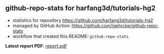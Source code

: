 ## github-repo-stats for harfang3d/tutorials-hg2

- statistics for repository https://github.com/harfang3d/tutorials-hg2
- managed by GitHub Action: https://github.com/jgehrcke/github-repo-stats
- workflow that created this README: `github-repo-stats`

**Latest report PDF**: [report.pdf](https://github.com/harfang3d/github-repo-stats/raw/github-repo-stats/harfang3d/tutorials-hg2/latest-report/report.pdf)

